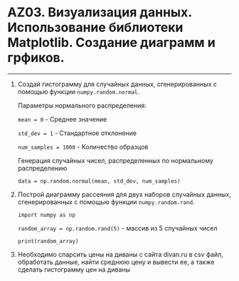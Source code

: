 # AZ03. Визуализация данных. Использование библиотеки Matplotlib. Создание диаграмм и грфиков.
___
1. Создай гистограмму для случайных данных, сгенерированных с помощью функции `numpy.random.normal`.
    
    Параметры нормального распределения:
    
    `mean = 0` - Среднее значение

    `std_dev = 1` - Стандартное отклонение

    `num_samples = 1000` - Количество образцов

    Генерация случайных чисел, распределенных по нормальному распределению

    `data = np.random.normal(mean, std_dev, num_samples)`

2. Построй диаграмму рассеяния для двух наборов случайных данных, сгенерированных с помощью функции `numpy.random.rand`.
    
    `import numpy as np`

    `random_array = np.random.rand(5)` - массив из 5 случайных чисел

    `print(random_array)`

3. Необходимо спарсить цены на диваны с сайта divan.ru в csv файл, обработать данные, найти среднюю цену и вывести ее, а также сделать гистограмму цен на диваны